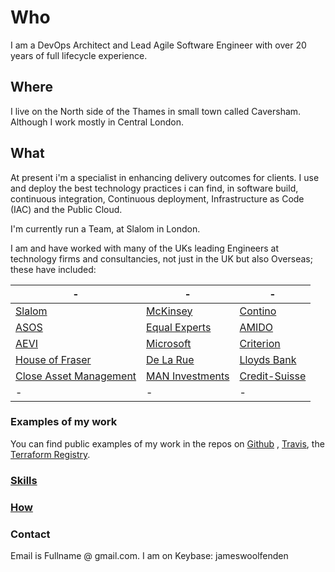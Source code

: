 # Who

I am a DevOps Architect and Lead Agile Software Engineer with over 20 years of
full lifecycle experience.

## Where

I live on the North side of the Thames in small town called Caversham. Although I work mostly in Central London. 

## What

At present i'm a specialist in enhancing delivery outcomes for clients. I use and deploy the best technology practices i can find, in software build, continuous integration, Continuous deployment, Infrastructure as Code (IAC) and the Public Cloud.

I'm currently run a Team, at Slalom in London.

I am and have worked with many of the UKs leading Engineers at technology firms
and consultancies, not just in the UK but also Overseas; these have included:

| -                                                          | -                                              | -                                                         |
| ---------------------------------------------------------- | ---------------------------------------------- | --------------------------------------------------------- |
| [Slalom](https://slalom.com)                               | [McKinsey](https://www.mckinsey.com/uk)        | [Contino](https://www.contino.io/)                        |
| [ASOS](https://www.asos.com/)                              | [Equal Experts](https://www.equalexperts.com/) | [AMIDO](https://amido.com/)                               |
| [AEVI](https://www.aevi.com/)                              | [Microsoft](https://www.microsoft.com/en-gb)   | [Criterion](http://criteriongames.com/)                   |
| [House of Fraser](https://www.houseoffraser.co.uk/)        | [De La Rue](https://www.delarue.com/)          | [Lloyds Bank](https://www.lloydsbank.com/)                |
| [Close Asset Management](https://www.closebrothersam.com/) | [MAN Investments](https://www.man.com/)        | [Credit-Suisse](https://www.credit-suisse.com/us/en.html) |
| -                                                          | -                                              | -                                                         |

### Examples of my work

You can find public examples of my work in the repos on [Github](https://github.com/JamesWoolfenden/packer-by-example) , [Travis](https://travis-ci.com/JamesWoolfenden/terraform-aws-codebuild), the [Terraform Registry](https://registry.terraform.io/search?q=jameswoolfenden&verified=false).

### [Skills](./skills/skills.md)

### [How](./method/method.md)

### Contact

Email is Fullname @ gmail.com.
I am on Keybase: jameswoolfenden
